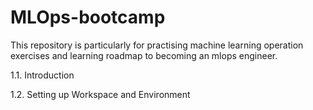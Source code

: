 # MLOps-bootcamp
This repository is particularly for practising machine learning operation exercises and learning roadmap to becoming an mlops engineer.

1.1. Introduction

1.2. Setting up Workspace and Environment
